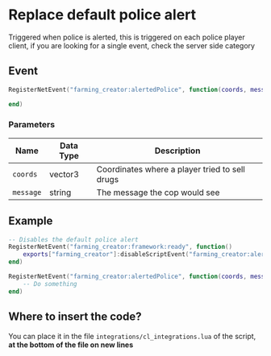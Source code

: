 # Replace default police alert

Triggered when police is alerted, this is triggered on each police player client, if you are looking for a single event, check the server side category

## Event

```lua
RegisterNetEvent("farming_creator:alertedPolice", function(coords, message)

end)
```

### Parameters

| Name      | Data Type | Description                                    |
| --------- | --------- | ---------------------------------------------- |
| `coords`  | vector3   | Coordinates where a player tried to sell drugs |
| `message` | string    | The message the cop would see                  |

## Example

```lua
-- Disables the default police alert
RegisterNetEvent("farming_creator:framework:ready", function() 
    exports["farming_creator"]:disableScriptEvent("farming_creator:alertedPolice")
end)

RegisterNetEvent("farming_creator:alertedPolice", function(coords, message)
    -- Do something
end)
```

## Where to insert the code?

You can place it in the file `integrations/cl_integrations.lua` of the script, **at the bottom of the file on new lines**
